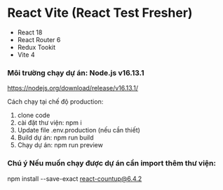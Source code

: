 # React Vite (React Test Fresher)
- React 18
- React Router 6
- Redux Tookit
- Vite 4

### Môi trường chạy dự án: Node.js v16.13.1
https://nodejs.org/download/release/v16.13.1/


Cách chạy tại chế độ production:
1. clone code
2. cài đặt thư viện: npm i
3. Update file .env.production (nếu cần thiết)
4. Build dự án: npm run build
5. Chạy dự án: npm run preview

### Chú ý Nếu muốn chạy được dự án cần import thêm thư viện:
npm install --save-exact react-countup@6.4.2

